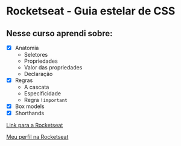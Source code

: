 # Rocketseat - Guia estelar de CSS

## Nesse curso aprendi sobre:
- [x] Anatomia
  - Seletores
  - Propriedades
  - Valor das propriedades
  - Declaração
- [x] Regras
  - A cascata
  - Especificidade
  - Regra `!important`
- [x] Box models
- [x] Shorthands

[Link para a Rocketseat](https://rocketseat.com.br/)

[Meu perfil na Rocketseat](https://app.rocketseat.com.br/me/matheus-da-silva-ramos-1584904352)
